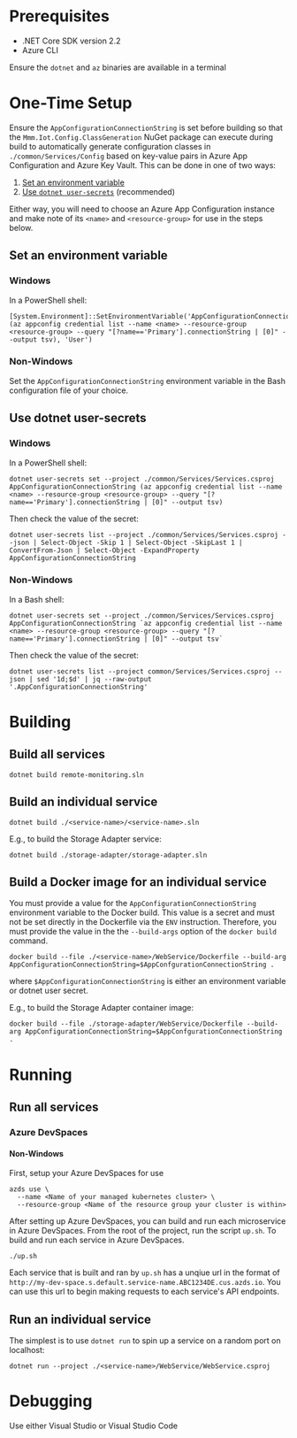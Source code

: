 # Prerequisites
* .NET Core SDK version 2.2
* Azure CLI

Ensure the `dotnet` and `az` binaries are available in a terminal

# One-Time Setup
Ensure the `AppConfigurationConnectionString` is set before building so that the `Mmm.Iot.Config.ClassGeneration` NuGet package can execute during build to automatically generate configuration classes in `./common/Services/Config` based on key-value pairs in Azure App Configuration and Azure Key Vault. This can be done in one of two ways:

1. [Set an environment variable](##Set-an-environment-variable)
1. [Use `dotnet user-secrets`](##Use-dotnet-user-secrets) (recommended)

Either way, you will need to choose an Azure App Configuration instance and make note of its `<name>` and `<resource-group>` for use in the steps below.

## Set an environment variable
### Windows
In a PowerShell shell:
```
[System.Environment]::SetEnvironmentVariable('AppConfigurationConnectionString', (az appconfig credential list --name <name> --resource-group <resource-group> --query "[?name=='Primary'].connectionString | [0]" --output tsv), 'User')
```

### Non-Windows
Set the `AppConfigurationConnectionString` environment variable in the Bash configuration file of your choice.

## Use dotnet user-secrets
### Windows
In a PowerShell shell:
```
dotnet user-secrets set --project ./common/Services/Services.csproj AppConfigurationConnectionString (az appconfig credential list --name <name> --resource-group <resource-group> --query "[?name=='Primary'].connectionString | [0]" --output tsv)
```
Then check the value of the secret:
```
dotnet user-secrets list --project ./common/Services/Services.csproj --json | Select-Object -Skip 1 | Select-Object -SkipLast 1 | ConvertFrom-Json | Select-Object -ExpandProperty AppConfigurationConnectionString
```

### Non-Windows
In a Bash shell:
```
dotnet user-secrets set --project ./common/Services/Services.csproj AppConfigurationConnectionString `az appconfig credential list --name <name> --resource-group <resource-group> --query "[?name=='Primary'].connectionString | [0]" --output tsv`
```
Then check the value of the secret:
```
dotnet user-secrets list --project common/Services/Services.csproj --json | sed '1d;$d' | jq --raw-output '.AppConfigurationConnectionString'
```

# Building
## Build all services
```
dotnet build remote-monitoring.sln
```
## Build an individual service
```
dotnet build ./<service-name>/<service-name>.sln
```
E.g., to build the Storage Adapter service:
```
dotnet build ./storage-adapter/storage-adapter.sln
```

## Build a Docker image for an individual service
You must provide a value for the `AppConfigurationConnectionString` environment variable to the Docker build. This value is a secret and must not be set directly in the Dockerfile via the `ENV` instruction. Therefore, you must provide the value in the the `--build-args` option of the `docker build` command.

```
docker build --file ./<service-name>/WebService/Dockerfile --build-arg AppConfigurationConnectionString=$AppConfgurationConnectionString .
```
where `$AppConfigurationConnectionString` is either an environment variable or dotnet user secret.

E.g., to build the Storage Adapter container image:
```
docker build --file ./storage-adapter/WebService/Dockerfile --build-arg AppConfigurationConnectionString=$AppConfgurationConnectionString .
```

# Running
## Run all services

### Azure DevSpaces
#### Non-Windows
First, setup your Azure DevSpaces for use
```
azds use \
  --name <Name of your managed kubernetes cluster> \
  --resource-group <Name of the resource group your cluster is within>
```

After setting up Azure DevSpaces, you can build and run each microservice in Azure DevSpaces. From the root of the project, run the script ```up.sh```. To build and run each service in Azure DevSpaces.
```
./up.sh
```

Each service that is built and ran by ```up.sh``` has a unqiue url in the format of ```http://my-dev-space.s.default.service-name.ABC1234DE.cus.azds.io```. You can use this url to begin making requests to each service's API endpoints.

## Run an individual service
The simplest is to use `dotnet run` to spin up a service on a random port on localhost:
```
dotnet run --project ./<service-name>/WebService/WebService.csproj
```
# Debugging
Use either Visual Studio or Visual Studio Code
